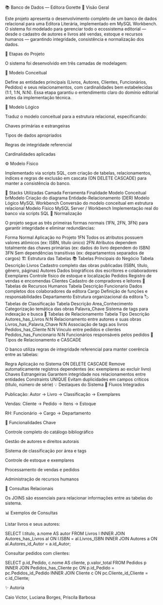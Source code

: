 📚 Banco de Dados — Editora Gorette
📖 Visão Geral

Este projeto apresenta o desenvolvimento completo de um banco de dados relacional para uma Editora Literária, implementado em MySQL Workbench.
O sistema foi modelado para gerenciar todo o ecossistema editorial — desde o cadastro de autores e livros até vendas, estoque e recursos humanos — garantindo integridade, consistência e normalização dos dados.

📘 Etapas do Projeto

O sistema foi desenvolvido em três camadas de modelagem:

🧩 Modelo Conceitual

Define as entidades principais (Livros, Autores, Clientes, Funcionários, Pedidos) e seus relacionamentos, com cardinalidades bem estabelecidas (1:1, 1:N, N:N).
Essa etapa garantiu o entendimento claro do domínio editorial antes da implementação técnica.

💾 Modelo Lógico

Traduz o modelo conceitual para a estrutura relacional, especificando:

Chaves primárias e estrangeiras

Tipos de dados apropriados

Regras de integridade referencial

Cardinalidades aplicadas

⚙️ Modelo Físico

Implementado via scripts SQL, com criação de tabelas, relacionamentos, índices e regras de exclusão em cascata (ON DELETE CASCADE) para manter a consistência do banco.

🧰 Stacks Utilizadas
Camada	Ferramenta	Finalidade
Modelo Conceitual	brModelo	Criação do diagrama Entidade-Relacionamento (DER)
Modelo Lógico	MySQL Workbench	Conversão do modelo conceitual em estrutura relacional
Modelo Físico	MySQL Server / Workbench	Implementação real do banco via scripts SQL
🧠 Normalização

O projeto segue as três primeiras formas normais (1FN, 2FN, 3FN) para garantir integridade e eliminar redundâncias:

Forma Normal	Aplicação no Projeto
1FN	Todos os atributos possuem valores atômicos (ex: ISBN, título único)
2FN	Atributos dependem totalmente das chaves primárias (ex: dados do livro dependem do ISBN)
3FN	Sem dependências transitivas (ex: departamentos separados de cargos)
🏗️ Estrutura das Tabelas
📚 Tabelas Principais do Negócio
Tabela	Descrição
Livros	Cadastro completo das obras publicadas (ISBN, título, gênero, páginas)
Autores	Dados biográficos dos escritores e colaboradores
Exemplares	Controle físico de estoque e localização
Pedidos	Registro de vendas e encomendas
Clientes	Cadastro de compradores e leitores
👥 Tabelas de Recursos Humanos
Tabela	Descrição
Funcionario	Dados completos dos colaboradores da editora
Cargo	Definição de funções e responsabilidades
Departamento	Estrutura organizacional da editora
🏷️ Tabelas de Classificação
Tabela	Descrição
Area_Conhecimento	Categorização temática das obras
Palavra_Chave	Sistema de tags para indexação e busca
🔗 Tabelas de Relacionamento
Tabela	Tipo	Descrição
Autores_has_Livros	N:N	Relacionamento entre autores e suas obras
Livros_has_Palavra_Chave	N:N	Associação de tags aos livros
Pedidos_has_Cliente	N:N	Vínculo entre pedidos e clientes
Pedidos_has_Funcionario	N:N	Funcionários responsáveis pelos pedidos
🔗 Tipos de Relacionamento e CASCADE

O banco utiliza regras de integridade referencial para manter coerência entre as tabelas:

Regra	Aplicação no Sistema
ON DELETE CASCADE	Remove automaticamente registros dependentes (ex: exemplares ao excluir livro)
Chaves Estrangeiras	Garantem integridade nos relacionamentos entre entidades
Constraints UNIQUE	Evitam duplicidades em campos críticos (título, número de série)
💡 Destaques do Sistema
🔄 Fluxos Integrados

Publicação: Autor → Livro → Classificação → Exemplares

Vendas: Cliente → Pedido → Itens → Estoque

RH: Funcionário → Cargo → Departamento

🎯 Funcionalidades Chave

Controle completo do catálogo bibliográfico

Gestão de autores e direitos autorais

Sistema de classificação por área e tags

Controle de estoque e exemplares

Processamento de vendas e pedidos

Administração de recursos humanos

🧮 Consultas Relacionais

Os JOINS são essenciais para relacionar informações entre as tabelas do sistema.

📊 Exemplos de Consultas

Listar livros e seus autores:

SELECT l.titulo, a.nome AS autor
FROM Livros l
INNER JOIN Autores_has_Livros al ON l.ISBN = al.Livros_ISBN
INNER JOIN Autores a ON al.Autores_id_Autor = a.id_Autor;


Consultar pedidos com clientes:

SELECT p.id_Pedido, c.nome AS cliente, p.valor_total
FROM Pedidos p
INNER JOIN Pedidos_has_Cliente pc ON p.id_Pedido = pc.Pedidos_id_Pedido
INNER JOIN Cliente c ON pc.Cliente_id_Cliente = c.id_Cliente;

✨ Autoria

Caio Victor, Luciana Borges, Priscila Barbosa
